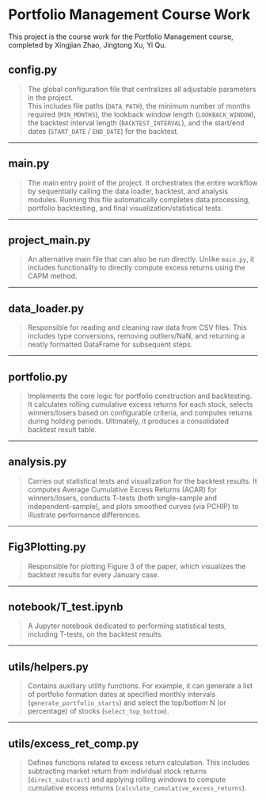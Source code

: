 # Portfolio Management Course Work

This project is the course work for the Portfolio Management course, completed by Xingjian Zhao, Jingtong Xu, Yi Qu.

## config.py

> The global configuration file that centralizes all adjustable parameters in the project.  
> This includes file paths (`DATA_PATH`), the minimum number of months required (`MIN_MONTHS`), the lookback window length (`LOOKBACK_WINDOW`), the backtest interval length (`BACKTEST_INTERVAL`), and the start/end dates (`START_DATE` / `END_DATE`) for the backtest.

---

## main.py

> The main entry point of the project. It orchestrates the entire workflow by sequentially calling the data loader, backtest, and analysis modules. Running this file automatically completes data processing, portfolio backtesting, and final visualization/statistical tests.

---

## project_main.py

> An alternative main file that can also be run directly. Unlike `main.py`, it includes functionality to directly compute excess returns using the CAPM method.

---

## data_loader.py

> Responsible for reading and cleaning raw data from CSV files. This includes type conversions, removing outliers/NaN, and returning a neatly formatted DataFrame for subsequent steps.

---

## portfolio.py

> Implements the core logic for portfolio construction and backtesting. It calculates rolling cumulative excess returns for each stock, selects winners/losers based on configurable criteria, and computes returns during holding periods. Ultimately, it produces a consolidated backtest result table.

---

## analysis.py

> Carries out statistical tests and visualization for the backtest results. It computes Average Cumulative Excess Returns (ACAR) for winners/losers, conducts T-tests (both single-sample and independent-sample), and plots smoothed curves (via PCHIP) to illustrate performance differences.

---

## Fig3Plotting.py

> Responsible for plotting Figure 3 of the paper, which visualizes the backtest results for every January case.

---

## notebook/T_test.ipynb

> A Jupyter notebook dedicated to performing statistical tests, including T-tests, on the backtest results.

---

## utils/helpers.py

> Contains auxiliary utility functions. For example, it can generate a list of portfolio formation dates at specified monthly intervals (`generate_portfolio_starts`) and select the top/bottom N (or percentage) of stocks (`select_top_bottom`).

---

## utils/excess_ret_comp.py

> Defines functions related to excess return calculation. This includes subtracting market return from individual stock returns (`direct_substract`) and applying rolling windows to compute cumulative excess returns (`calculate_cumulative_excess_returns`).
